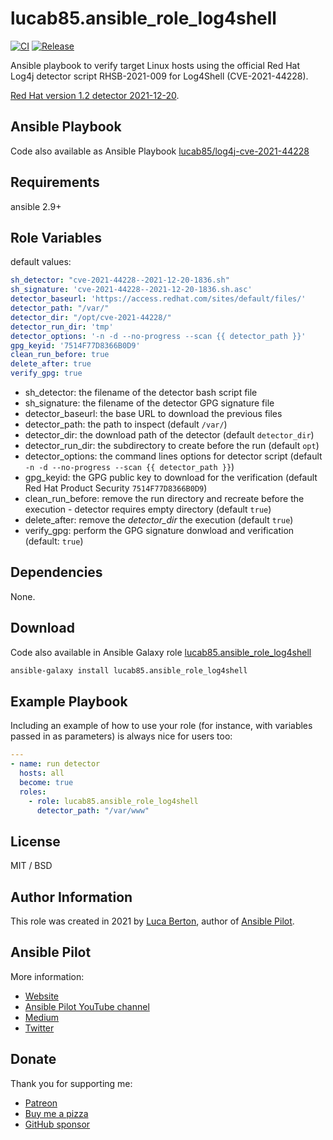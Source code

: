 lucab85.ansible_role_log4shell
=========

[![CI](https://github.com/lucab85/ansible-role-log4shell/actions/workflows/ci.yml/badge.svg)](https://github.com/lucab85/ansible-role-log4shell/actions/workflows/ci.yml)
[![Release](https://github.com/lucab85/ansible-role-log4shell/actions/workflows/release.yml/badge.svg)](https://github.com/lucab85/ansible-role-log4shell/actions/workflows/release.yml)

Ansible playbook to verify target Linux hosts using the official Red Hat Log4j detector script RHSB-2021-009 for Log4Shell (CVE-2021-44228).

[Red Hat version 1.2 detector 2021-12-20](https://access.redhat.com/security/vulnerabilities/RHSB-2021-009).

Ansible Playbook
------------

Code also available as Ansible Playbook [lucab85/log4j-cve-2021-44228](https://github.com/lucab85/log4j-cve-2021-44228)

Requirements
------------

ansible 2.9+

Role Variables
--------------

default values:

```yaml
sh_detector: "cve-2021-44228--2021-12-20-1836.sh"
sh_signature: 'cve-2021-44228--2021-12-20-1836.sh.asc'
detector_baseurl: 'https://access.redhat.com/sites/default/files/'
detector_path: "/var/"
detector_dir: "/opt/cve-2021-44228/"
detector_run_dir: 'tmp'
detector_options: '-n -d --no-progress --scan {{ detector_path }}'
gpg_keyid: '7514F77D8366B0D9'
clean_run_before: true
delete_after: true
verify_gpg: true
```

- sh_detector: the filename of the detector bash script file
- sh_signature: the filename of the detector GPG signature file
- detector_baseurl: the base URL to download the previous files
- detector_path: the path to inspect (default `/var/`)
- detector_dir: the download path of the detector (default `detector_dir`)
- detector_run_dir: the subdirectory to create before the run (default `opt`)
- detector_options: the command lines options for detector script (default `-n -d --no-progress --scan {{ detector_path }}`)
- gpg_keyid: the GPG public key to download for the verification (default Red Hat Product Security `7514F77D8366B0D9`)
- clean_run_before: remove the run directory and recreate before the execution - detector requires empty directory (default `true`)
- delete_after: remove the _detector_dir_ the execution (default `true`)
- verify_gpg: perform the GPG signature donwload and verification (default: `true`)


Dependencies
------------

None.

Download
------------

Code also available in Ansible Galaxy role [lucab85.ansible_role_log4shell](https://galaxy.ansible.com/lucab85/ansible_role_log4shell)

```bash
ansible-galaxy install lucab85.ansible_role_log4shell

```

Example Playbook
----------------

Including an example of how to use your role (for instance, with variables passed in as parameters) is always nice for users too:

```yaml
---
- name: run detector
  hosts: all
  become: true
  roles:
    - role: lucab85.ansible_role_log4shell
      detector_path: "/var/www"

```

License
-------

MIT / BSD

## Author Information

This role was created in 2021 by [Luca Berton](https://www.lucaberton.it/), author of [Ansible Pilot](https://www.ansiblepilot.com/).

## Ansible Pilot

More information:

- [Website](https://www.ansiblepilot.com/)
- [Ansible Pilot YouTube channel](https://www.youtube.com/channel/UC5MNbTYRHSCu9vAki3z9SmA)
- [Medium](https://ansiblepilot.medium.com/)
- [Twitter](https://twitter.com/ansiblepilot)

## Donate

Thank you for supporting me:

- [Patreon](https://patreon.com/lucaberton)
- [Buy me a pizza](https://www.buymeacoffee.com/lucab)
- [GitHub sponsor](https://github.com/sponsors/lucab85)
